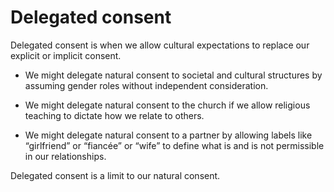 # Delegated consent

Delegated consent is when we allow cultural expectations to replace our explicit or implicit consent.

* We might delegate natural consent to societal and cultural structures by assuming gender roles without independent consideration.

* We might delegate natural consent to the church if we allow religious teaching to dictate how we relate to others.

* We might delegate natural consent to a partner by allowing labels like “girlfriend” or “fiancée” or “wife” to define what is and is not permissible in our relationships.

Delegated consent is a limit to our natural consent.
